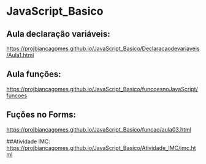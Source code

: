 # JavaScript_Basico
## Aula declaração variáveis:
 https://projbiancagomes.github.io/JavaScript_Basico/Declaracaodevariaveis/Aula1.html

## Aula funções:
 https://projbiancagomes.github.io/JavaScript_Basico/funcoesnoJavaScript/funcoes

## Fuções no Forms:
 https://projbiancagomes.github.io/JavaScript_Basico/funcao/aula03.html
 
##Atividade IMC:
  https://projbiancagomes.github.io/JavaScript_Basico/Atividade_IMC/imc.html



